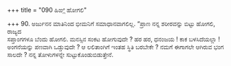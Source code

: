 +++
title = "090 ಹಿಙ್ಗಿ ಹೋಗಲಿ"

+++
90. ಅರ್ಜುನನ ಮಾತಿನಿಂದ ಭೀಮನಿಗೆ ಸಮಾಧಾನವಾಗಲಿಲ್ಲ. “ಪ್ರಾಣ ನನ್ನ ಶರೀರವನ್ನು ಬಿಟ್ಟು ಹೋಗಲಿ, ರಾಜ್ಯದ   
ಸಪ್ತಾಂಗಗಳೂ ಬೆಂದು ಹೋಗಲಿ. ಮನಸ್ಸಿನ ಸಂಕಟ ಹೋಗುವುದೇ ? ಹರ ಹರ, ಧನಂಜಯ ! ಕಾಕ ಬಳಸಿದೆಯಲ್ಲಾ ! ಅಂಗನೆಯನ್ನು ಪಣವಾಗಿ ಒಡ್ಡುವುದೇ ? ಆ ಲಲಿತಾಂಗಿಗೆ ಇಂತಹ ಸ್ಥಿತಿ ಬರಬೇಕೇ ? ನಮಗೆ ಈಗಾಗಲೇ ಆಗಿರುವ ಭಂಗ ಸಾಲದೇ ? ನನ್ನ ತೋಳುಗಳನ್ನೇ ಸುಟ್ಟುಕೊಂಡುಬಿಡುತ್ತೇನೆ.